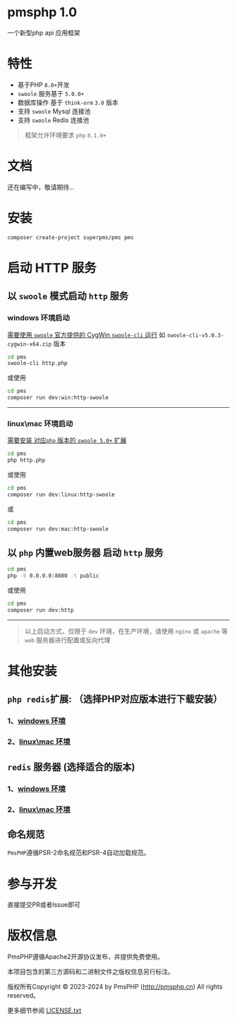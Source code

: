 pmsphp 1.0
===============
一个新型php api 应用框架

# 特性
* 基于PHP `8.0+`开发
* `swoole` 服务基于 `5.0.0+`
* 数据库操作 基于 `think-orm` `3.0` 版本
* 支持 `swoole` Mysql 连接池
* 支持 `swoole` Redis 连接池

> 框架允许环境要求 `php` `8.1.0+` 

# 文档
还在编写中，敬请期待...

# 安装
```bash
composer create-project superpms/pms pms
```

# 启动 HTTP 服务

## 以 `swoole` 模式启动 `http` 服务
### windows 环境启动
[需要使用 `swoole` 官方提供的 CygWin `swoole-cli` 运行](https://www.swoole.com/download) 如 `swoole-cli-v5.0.3-cygwin-x64.zip` 版本
```bash
cd pms
swoole-cli http.php
```
或使用
```bash
cd pms
composer run dev:win:http-swoole
```
---

### linux\mac 环境启动
[需要安装 对应`php` 版本的 `swoole 5.0+` 扩展](https://pecl.php.net/package/swoole)
```bash
cd pms
php http.php
```
或使用
```bash
cd pms
composer run dev:linux:http-swoole
```
或
```bash
cd pms
composer run dev:mac:http-swoole
```


## 以 `php` 内置web服务器 启动 `http` 服务
```bash
cd pms
php -S 0.0.0.0:8080 -t public
```
或使用
```bash
cd pms
composer run dev:http
```
---
> 以上启动方式，仅限于 `dev` 环境，在生产环境，请使用 `nginx` 或 `apache` 等 `web` 服务器进行配置或反向代理

# 其他安装
## `php redis`扩展: （选择PHP对应版本进行下载安装）
### 1、[windows 环境](https://windows.php.net/downloads/pecl/releases/redis/)
### 2、[linux\mac 环境](https://pecl.php.net/package/redis)

## `redis` 服务器 (选择适合的版本)
### 1、[windows 环境](https://github.com/MicrosoftArchive/redis/releases)
### 2、[linux\mac 环境](https://redis.io/download)


## 命名规范

`PmsPHP`遵循PSR-2命名规范和PSR-4自动加载规范。

# 参与开发
直接提交PR或者Issue即可

# 版权信息

PmsPHP遵循Apache2开源协议发布，并提供免费使用。

本项目包含的第三方源码和二进制文件之版权信息另行标注。

版权所有Copyright © 2023-2024 by PmsPHP (http://pmsphp.cn) All rights reserved。

更多细节参阅 [LICENSE.txt](LICENSE.txt)